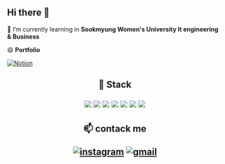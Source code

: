 ## Hi there 👋
🌱 I’m currently learning in **Sookmyung Women's University It engineering & Business**

😄 **Portfolio**

[![Notion](https://img.shields.io/badge/notion-000000?style=plastic&logo=Notion&logoColor=white)](https://stern015.notion.site/edc9a6c515764ea3958e0c45f6e57bf5?pvs=4)

<h2 align="center"> 🎨 Stack <br> </p>
 
  <img src="https://img.shields.io/badge/Java-007396?style=round-square&logo=java&logoColor=white"/> 
  <img src="https://img.shields.io/badge/Spring Boot-6DB33F?style=round-square&logo=Spring Boot&logoColor=white"/> 
  <img src="https://img.shields.io/badge/MySQL-4479A1?style=round-square&logo=MySQL&logoColor=white"/> 
  <img src="https://img.shields.io/badge/React-61DAFB?style=round-square&logo=React&logoColor=white"/> 
  <img src = "https://img.shields.io/badge/Figma-F24E1E?style=round-square&logo=Figma&logoColor=white"/> 
  <img src = "https://img.shields.io/badge/typescript-3178C6?style=round-square&logo=typescript&logoColor=white"/> 
  <img src="https://img.shields.io/badge/Python-3776AB?style=round-square&logo=Python&logoColor=white"/>
  

<h2 align="center"> 📫 contack me <br></p>


[![instagram](https://img.shields.io/badge/Instagram-E4405F?style=for-the-badge&logo=Instagram&logoColor=white)](https://www.instagram.com/stern_015)
[![gmail](https://img.shields.io/badge/Gmail-EA4335?style=for-the-badge&logo=Gmail&logoColor=white)](mailto:psm1st@sookmyung.ac.kr)

 
<!--
**psm1st/psm1st** is a ✨ _special_ ✨ repository because its `README.md` (this file) appears on your GitHub profile.

Here are some ideas to get you started:

- 🔭 I’m currently working on ...
- 🌱 I’m currently learning ...
- 👯 I’m looking to collaborate on ...
- 🤔 I’m looking for help with ...
- 💬 Ask me about ...
- 📫 How to reach me: ...
- 😄 Pronouns: ...
- ⚡ Fun fact: ...
-->
